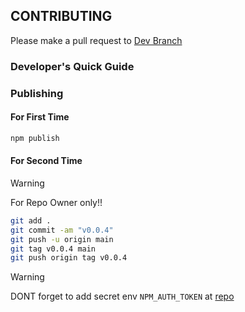 ## CONTRIBUTING

Please make a pull request to [Dev Branch](https://github.com/Ratimon/superfuse-forge/tree/dev)

### Developer's Quick Guide



### Publishing

#### For First Time

```bash
npm publish
```

#### For Second Time

>[!WARNING]
> For Repo Owner only!!

```bash
git add .
git commit -am "v0.0.4"
git push -u origin main
git tag v0.0.4 main
git push origin tag v0.0.4
```
>[!WARNING]
> DONT forget to add secret env `NPM_AUTH_TOKEN` at [repo](https://github.com/Ratimon/superfuse-wizard/settings/secrets/actions)